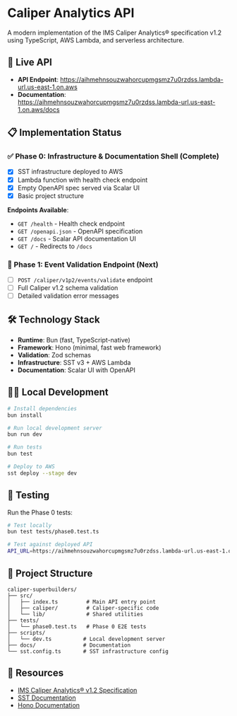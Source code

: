 # Caliper Analytics API

A modern implementation of the IMS Caliper Analytics® specification v1.2 using TypeScript, AWS Lambda, and serverless architecture.

## 🚀 Live API

- **API Endpoint**: https://aihmehnsouzwahorcupmgsmz7u0rzdss.lambda-url.us-east-1.on.aws
- **Documentation**: https://aihmehnsouzwahorcupmgsmz7u0rzdss.lambda-url.us-east-1.on.aws/docs

## 📋 Implementation Status

### ✅ Phase 0: Infrastructure & Documentation Shell (Complete)
- [x] SST infrastructure deployed to AWS
- [x] Lambda function with health check endpoint
- [x] Empty OpenAPI spec served via Scalar UI
- [x] Basic project structure

**Endpoints Available**:
- `GET /health` - Health check endpoint
- `GET /openapi.json` - OpenAPI specification
- `GET /docs` - Scalar API documentation UI
- `GET /` - Redirects to `/docs`

### 🔄 Phase 1: Event Validation Endpoint (Next)
- [ ] `POST /caliper/v1p2/events/validate` endpoint
- [ ] Full Caliper v1.2 schema validation
- [ ] Detailed validation error messages

## 🛠 Technology Stack

- **Runtime**: Bun (fast, TypeScript-native)
- **Framework**: Hono (minimal, fast web framework)
- **Validation**: Zod schemas
- **Infrastructure**: SST v3 + AWS Lambda
- **Documentation**: Scalar UI with OpenAPI

## 🏃‍♂️ Local Development

```bash
# Install dependencies
bun install

# Run local development server
bun run dev

# Run tests
bun test

# Deploy to AWS
sst deploy --stage dev
```

## 🧪 Testing

Run the Phase 0 tests:

```bash
# Test locally
bun test tests/phase0.test.ts

# Test against deployed API
API_URL=https://aihmehnsouzwahorcupmgsmz7u0rzdss.lambda-url.us-east-1.on.aws bun test tests/phase0.test.ts
```

## 📁 Project Structure

```
caliper-superbuilders/
├── src/
│   ├── index.ts         # Main API entry point
│   ├── caliper/         # Caliper-specific code
│   └── lib/             # Shared utilities
├── tests/
│   └── phase0.test.ts   # Phase 0 E2E tests
├── scripts/
│   └── dev.ts          # Local development server
├── docs/               # Documentation
└── sst.config.ts       # SST infrastructure config
```

## 🔗 Resources

- [IMS Caliper Analytics® v1.2 Specification](https://www.imsglobal.org/spec/caliper/v1p2)
- [SST Documentation](https://sst.dev)
- [Hono Documentation](https://hono.dev)
